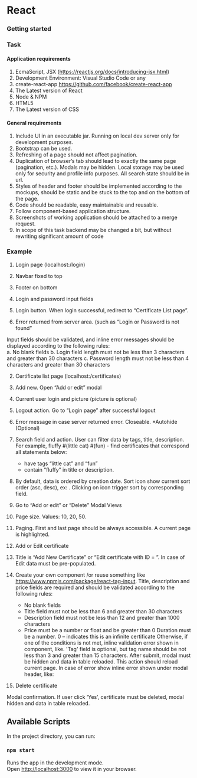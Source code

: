 # React

### Getting started

### Task
#### Application requirements

1. EcmaScript, JSX (https://reactjs.org/docs/introducing-jsx.html)
2. Development Environment: Visual Studio Code or any
3. create-react-app https://github.com/facebook/create-react-app
4. The Latest version of React
5. Node & NPM
6. HTML5
7. The Latest version of CSS

#### General requirements

1. Include UI in an executable jar. Running on local dev server only for development purposes.
2. Bootstrap can be used.
3. Refreshing of a page should not affect pagination.
4. Duplication of browser’s tab should lead to exactly the same page (pagination, etc.). Modals may be hidden. Local storage may be used only for security and profile info purposes. All search state should be in url.
5. Styles of header and footer should be implemented according to the mockups, should be static and be stuck to the top and on the bottom of the page.
6. Code should be readable, easy maintainable and reusable.
7. Follow component-based application structure.
8. Screenshots of working application should be attached to a merge request.
9. In scope of this task backend may be changed a bit, but without rewriting significant amount of code

### Example

1. Login page (localhost:<port>/login)

1. Navbar fixed to top
2. Footer on bottom
3. Login and password input fields
4. Login button. When login successful, redirect to “Certificate List page”.
5. Error returned from server area. (such as “Login or Password is not found”

Input fields should be validated, and inline error messages should be displayed according to the following rules:  
a. No blank fields
b. Login field length must not be less than 3 characters and greater than 30 characters
c. Password length must not be less than 4 characters and greater than 30 characters

2. Certificate list page (localhost:<port>/certificates)

1. Add new. Open “Add or edit” modal
2. Current user login and picture (picture is optional)
3. Logout action. Go to “Login page” after successful logout
4. Error message in case server returned error. Closeable. *Autohide (Optional)
5. Search field and action. User can filter data by tags, title, description.
   For example, fluffy #(little cat) #(fun) - find certificates that correspond all statements below:
   * have tags “little cat” and “fun”
   * contain “fluffy” in title or description.
6. By default, data is ordered by creation date. Sort icon show current sort order (asc, desc), ex: . Clicking on icon trigger sort by corresponding field.
7. Go to “Add or edit” or “Delete” Modal Views
8. Page size. Values: 10, 20, 50.
9. Paging. First and last page should be always accessible. A current page is highlighted.

3. Add or Edit certificate

1. Title is “Add New Certificate” or “Edit certificate with ID = <id>”. In case of Edit data must be pre-populated.
2. Create your own component /or reuse something like https://www.npmjs.com/package/react-tag-input. Title, description and price fields are required and should be validated according to the following rules:
    * No blank fields
    * Title field must not be less than 6 and greater than 30 characters
    * Description field must not be less than 12 and greater than 1000 characters
    * Price must be a number or float and be greater than 0
      Duration must be a number. 0 – indicates this is an infinite certificate
      Otherwise, if one of the conditions is not met, inline validation error shown in component, like. 'Tag' field is optional, but tag name should be not less than 3 and greater than 15 characters. After submit, modal must be hidden and data in table reloaded. This action should reload current page. In case of error show inline error shown under modal header, like:

4. Delete certificate

Modal confirmation. If user click ‘Yes’, certificate must be deleted, modal hidden and data in table reloaded.

## Available Scripts

In the project directory, you can run:

### `npm start`

Runs the app in the development mode.\
Open [http://localhost:3000](http://localhost:3000) to view it in your browser.
